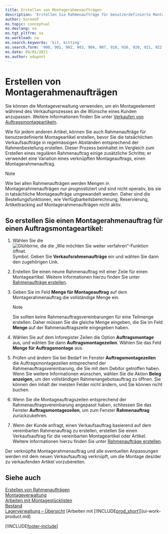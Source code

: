 ```yaml
---
title: Erstellen von Montagerahmenaufträgen
description: 'Erstellen Sie Rahmenaufträge für benutzerdefinierte Montageartikel, bevor Sie die tatsächlichen Verkaufsaufträge in regelmässigen Abständen entsprechend der Rahmenbestellung erstellen.'
author: SorenGP
ms.topic: conceptual
ms.devlang: na
ms.tgt_pltfrm: na
ms.workload: na
ms.search.keywords: 'kit, kitting'
ms.search.form: '900, 901, 902, 903, 904, 907, 910, 916, 920, 921, 922, 923, 940, 941, 942, 930, 931, 932, 914, 915, 905'
ms.date: 04/01/2021
ms.author: edupont
---
```

# <a name="create-blanket-assembly-orders"></a><a name="create-blanket-assembly-orders"></a><a name="create-blanket-assembly-orders"></a>Erstellen von Montagerahmenaufträgen

Sie können die Montageverwaltung verwenden, um ein Montageelement während des Verkaufsprozesses an die Wünsche eines Kunden anzupassen. Weitere Informationen finden Sie unter [Verkaufen von Auftragsmontageartikeln](assembly-how-to-sell-items-assembled-to-order.md).  

 Wie für jedem anderen Artikel, können Sie auch Rahmenaufträge für benutzerdefinierte Montageartikel erstellen, bevor Sie die tatsächlichen Verkaufsaufträge in regelmässigen Abständen entsprechend der Rahmenbestellung erstellen. Dieser Prozess beinhaltet im Vergleich zum Erstellen eines regulären Rahmenauftrag einige zusätzliche Schritte; er verwendet eine Variation eines verknüpften Montageauftrags, einen Montagerahmenauftrag.

> [!NOTE]  
>  Wie bei allen Rahmenaufträgen werden Mengen in Montagerahmenaufträgen nur prognostiziert und sind nicht operativ, bis sie in tatsächliche Montageaufträge umgewandelt werden. Daher sind die Bestellungsfunktionen, wie Verfügbarkeitsberechnung, Reservierung, Artikeltracking auf Montagerahmenaufträgen nicht aktiv.  

## <a name="to-create-a-blanket-assembly-order-for-an-assemble-to-order-item"></a><a name="to-create-a-blanket-assembly-order-for-an-assemble-to-order-item"></a><a name="to-create-a-blanket-assembly-order-for-an-assemble-to-order-item"></a>So erstellen Sie einen Montagerahmenauftrag für einen Auftragsmontageartikel:

1. Wählen Sie die ![Glühbirne, die die „Wie möchten Sie weiter verfahren“-Funktion öffnet.](media/ui-search/search_small.png "Wie möchten Sie weiter verfahren?") Symbol. Geben Sie **Verkaufsrahmenaufträge** ein und wählen Sie dann den zugehörigen Link.  
2. Erstellen Sie einen neune Rahmenauftrag mit einer Zeile für einen Montageartikel. Weitere Informationen hierzu finden Sie unter [Rahmenaufträge erstellen](sales-how-to-create-blanket-sales-orders.md).  
3. Geben Sie im Feld **Menge für Montageauftrag** auf dem Montagerahmenauftrag die vollständige Menge ein.

    > [!NOTE]  
    >  Sie sollten keine Rahmenauftragsvereinbarungen für eine Teilmenge erstellen. Daher müssen Sie die gleiche Menge eingeben, die Sie im Feld **Menge** auf der Rahmenauftragszeile eingegeben haben.  

4. Wählen Sie auf dem Inforegister Zeilen die Option **Auftragsmontage** aus, und wählen Sie dann **Auftragsmontagezeilen**. Wählen Sie das Feld **Menge für Auftragsmontage** aus.  
5. Prüfen und ändern Sie bei Bedarf im Fenster **Auftragsmontagezeilen** die Auftragsmontagezeilen entsprechend der Rahmenauftragsvereinbarung, die Sie mit dem Debitor getroffen haben. Wenn Sie weitere Informationen wünschen, wählen Sie die Aktion **Beleg anzeigen**, um den vollständigen Rahmenangebotsauftrag zu öffnen. Sie können den Inhalt der meisten Felder nicht ändern, und Sie können nicht buchen.  
6. Wenn Sie die Montageauftragszeilen entsprechend der Rahmenauftragsvereinbarung angepasst haben, schliessen Sie das Fenster **Auftragsmontagezeilen**, um zum Fenster **Rahmenauftrag** zurückzukehren.  
7. Wenn der Kunde anfragt, einen Verkaufsauftrag basierend auf dem vereinbarten Rahmenauftrag zu erstellen, erstellen Sie einen Verkaufsauftrag für die vereinbarten Montageartikel oder Artikel. Weitere Informationen hierzu finden Sie unter [Rahmenaufträge erstellen](sales-how-to-create-blanket-sales-orders.md).

Der verknüpfte Montagerahmenauftrag und alle eventuellen Anpassungen werden mit dem neuen Verkaufsauftrag verknüpft, um die Montage des/der zu verkaufenden Artikel vorzubereiten.  

## <a name="see-also"></a><a name="see-also"></a><a name="see-also"></a>Siehe auch

[Erstellen von Rahmenaufträgen](sales-how-to-create-blanket-sales-orders.md)  
[Montageverwaltung](assembly-assemble-items.md)  
[Arbeiten mit Montagestücklisten](assembly-how-work-assembly-boms.md)  
[Bestand](inventory-manage-inventory.md)  
[Lagerverwaltung – Übersicht](design-details-warehouse-management.md)
[Arbeiten mit [!INCLUDE[prod_short](includes/prod_short.md)]](ui-work-product.md)


[!INCLUDE[footer-include](includes/footer-banner.md)]
